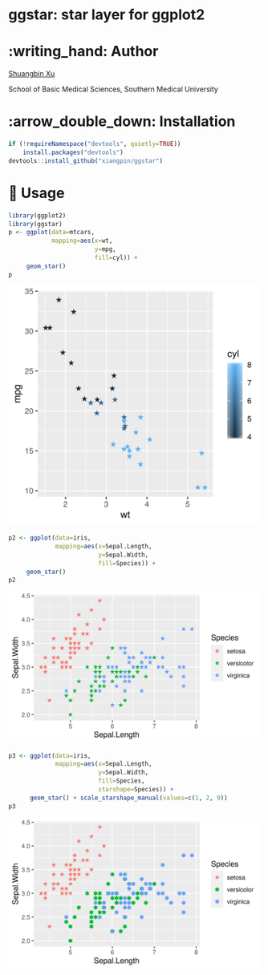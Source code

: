 <!-- README.md is generated from README.Rmd. Please edit that file -->

# ggstar: star layer for ggplot2

# :writing\_hand: Author

[Shuangbin Xu](https://github.com/xiangpin)

School of Basic Medical Sciences, Southern Medical University

# :arrow\_double\_down: Installation

``` r
if (!requireNamespace("devtools", quietly=TRUE))
    install.packages("devtools")
devtools::install_github("xiangpin/ggstar")
```

# :beginner: Usage

``` r
library(ggplot2)
library(ggstar)
p <- ggplot(data=mtcars, 
            mapping=aes(x=wt, 
                        y=mpg, 
                        fill=cyl)) + 
     geom_star()
p
```

![](./inst/extdata/figure1.png)

``` r
p2 <- ggplot(data=iris, 
             mapping=aes(x=Sepal.Length, 
                         y=Sepal.Width, 
                         fill=Species)) +
     geom_star()
p2
```

![](./inst/extdata/figure2.png)

``` r
p3 <- ggplot(data=iris,
             mapping=aes(x=Sepal.Length,
                         y=Sepal.Width,
                         fill=Species,
                         starshape=Species)) +
      geom_star() + scale_starshape_manual(values=c(1, 2, 9))
p3
```

![](./inst/extdata/figure3.png)
